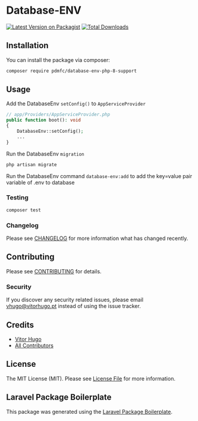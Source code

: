 # Database-ENV

[![Latest Version on Packagist](https://img.shields.io/packagist/v/pdmfc/database-env.svg?style=flat-square)](https://packagist.org/packages/pdmfc/database-env)
[![Total Downloads](https://img.shields.io/packagist/dt/pdmfc/database-env.svg?style=flat-square)](https://packagist.org/packages/pdmfc/database-env)

## Installation

You can install the package via composer:

```bash
composer require pdmfc/database-env-php-8-support
```

## Usage

Add the DatabaseEnv `setConfig()` to `AppServiceProvider`

``` php
// app/Providers/AppServiceProvider.php
public function boot(): void
{
    DatabaseEnv::setConfig();
    ...
}
```

Run the DatabaseEnv `migration`

```bash
php artisan migrate
```

Run the DatabaseEnv command `database-env:add` to add the key=value pair variable of .env to database

### Testing

``` bash
composer test
```

### Changelog

Please see [CHANGELOG](CHANGELOG.md) for more information what has changed recently.

## Contributing

Please see [CONTRIBUTING](CONTRIBUTING.md) for details.

### Security

If you discover any security related issues, please email vhugo@vitorhugo.pt instead of using the issue tracker.

## Credits

- [Vitor Hugo](https://github.com/pdmfc)
- [All Contributors](../../contributors)

## License

The MIT License (MIT). Please see [License File](LICENSE.md) for more information.

## Laravel Package Boilerplate

This package was generated using the [Laravel Package Boilerplate](https://laravelpackageboilerplate.com).
